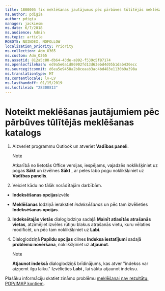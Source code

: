 ```yaml
---
title: 1800005 fix meklēšanas jautājumus pēc pārbūves tūlītējās meklēšanas katalogs
ms.author: pdigia
author: pdigia
manager: jackiesm
ms.date: 6/7/2018
ms.audience: Admin
ms.topic: article
ROBOTS: NOINDEX, NOFOLLOW
localization_priority: Priority
ms.collection: Adm_O365
ms.custom: Adm_O365
ms.assetid: 812a5c80-db64-43de-a892-f539c5f87174
ms.openlocfilehash: ed9a5e6a1d86902fd13d63ebd4d05b1dab430ecc
ms.sourcegitcommit: d6ea5e9458a2b8ceaab3ac4bd483e1130b9a398a
ms.translationtype: MT
ms.contentlocale: lv-LV
ms.lasthandoff: 01/15/2019
ms.locfileid: "28300813"
---
```

# <a name="fix-search-issues-by-rebuilding-your-instant-search-catalog"></a>Noteikt meklēšanas jautājumiem pēc pārbūves tūlītējās meklēšanas katalogs

1. Aizveriet programmu Outlook un atveriet **Vadības paneli**.
    
    > [!NOTE]
    > Atkarībā no lietotās Office versijas, iespējams, vajadzēs noklikšķiniet uz pogas **Sākt** un izvēlnes **Sākt** , ar peles labo pogu noklikšķiniet uz **Vadības panelis**. 
  
2. Veiciet kādu no tālāk norādītajām darbībām.
    
  - **Indeksēšanas opcijas**izvēle
    
  - **Meklēšanas** lodziņā ierakstiet *indeksēšanas* un pēc tam izvēlieties **Indeksēšanas opcijas**.
    
3. **Indeksētajās vietās** dialoglodziņa sadaļā **Mainīt atlasītās atrašanās vietas**, atzīmējiet izvēles rūtiņu blakus atrašanās vietu, kuru vēlaties modificēt, un pēc tam noklikšķiniet uz **Labi**.
    
4. Dialoglodziņā **Papildu opcijas** cilnes **Indeksa iestatījumi** sadaļā **problēmu novēršana**, noklikšķiniet uz **atjaunot**.
    
    > [!NOTE]
    > **Atjaunot indeksā** dialoglodziņš brīdinājums, kas atver "indekss var aizņemt ilgu laiku." Izvēlieties **Labi** , lai sāktu atjaunot indeksu. 
  
Plašāku informāciju skatiet zināmo problēmu [meklēšanai nav rezultātu, POP/IMAP kontiem](https://support.office.com/article/51c9d2c7-a3db-4358-afdf-50d3a9e57039.aspx).
  

